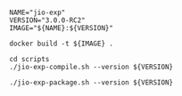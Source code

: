 ```shell

NAME="jio-exp"
VERSION="3.0.0-RC2"
IMAGE="${NAME}:${VERSION}"

docker build -t ${IMAGE} .

```

```shell
cd scripts
./jio-exp-compile.sh --version ${VERSION}
```

```shell
./jio-exp-package.sh --version ${VERSION}
```
